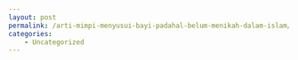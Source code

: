 ```yaml
---
layout: post
permalink: /arti-mimpi-menyusui-bayi-padahal-belum-menikah-dalam-islam/
categories:
    - Uncategorized
---
```


